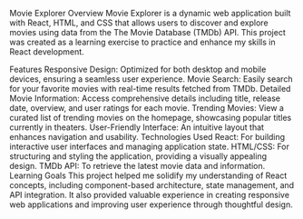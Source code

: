 Movie Explorer
Overview
Movie Explorer is a dynamic web application built with React, HTML, and CSS that allows users to discover and explore movies using data from the The Movie Database (TMDb) API. This project was created as a learning exercise to practice and enhance my skills in React development.

Features
Responsive Design: Optimized for both desktop and mobile devices, ensuring a seamless user experience.
Movie Search: Easily search for your favorite movies with real-time results fetched from TMDb.
Detailed Movie Information: Access comprehensive details including title, release date, overview, and user ratings for each movie.
Trending Movies: View a curated list of trending movies on the homepage, showcasing popular titles currently in theaters.
User-Friendly Interface: An intuitive layout that enhances navigation and usability.
Technologies Used
React: For building interactive user interfaces and managing application state.
HTML/CSS: For structuring and styling the application, providing a visually appealing design.
TMDb API: To retrieve the latest movie data and information.
Learning Goals
This project helped me solidify my understanding of React concepts, including component-based architecture, state management, and API integration. It also provided valuable experience in creating responsive web applications and improving user experience through thoughtful design.
